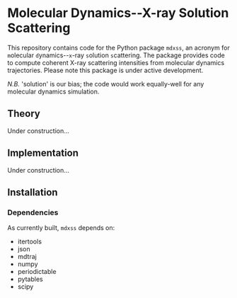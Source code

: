 # Molecular Dynamics--X-ray Solution Scattering

This repository contains code for the Python package `mdxss`, an acronym for `m`olecular `d`ynamics--`x`-ray `s`olution `s`cattering. The package provides code to compute coherent X-ray scattering intensities from molecular dynamics trajectories. Please note this package is under active development.

*N.B.* 'solution' is our bias; the code would work equally-well for any molecular dynamics simulation.

## Theory

Under construction...

## Implementation

Under construction...

## Installation

### Dependencies

As currently built, `mdxss` depends on:
  - itertools
  - json
  - mdtraj
  - numpy
  - periodictable
  - pytables
  - scipy

